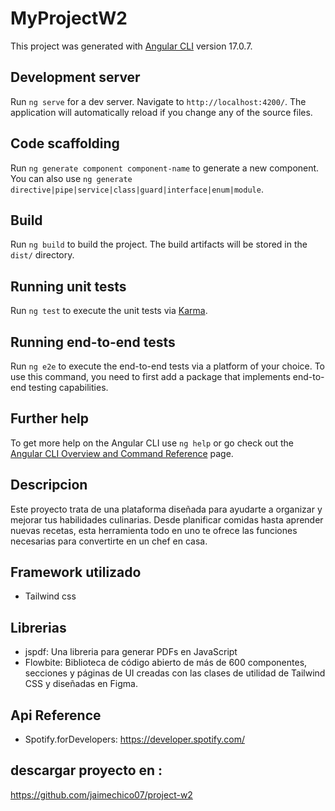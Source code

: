 # MyProjectW2

This project was generated with [Angular CLI](https://github.com/angular/angular-cli) version 17.0.7.

## Development server

Run `ng serve` for a dev server. Navigate to `http://localhost:4200/`. The application will automatically reload if you change any of the source files.

## Code scaffolding

Run `ng generate component component-name` to generate a new component. You can also use `ng generate directive|pipe|service|class|guard|interface|enum|module`.

## Build

Run `ng build` to build the project. The build artifacts will be stored in the `dist/` directory.

## Running unit tests

Run `ng test` to execute the unit tests via [Karma](https://karma-runner.github.io).

## Running end-to-end tests

Run `ng e2e` to execute the end-to-end tests via a platform of your choice. To use this command, you need to first add a package that implements end-to-end testing capabilities.

## Further help

To get more help on the Angular CLI use `ng help` or go check out the [Angular CLI Overview and Command Reference](https://angular.io/cli) page.

## Descripcion

Este proyecto trata de una plataforma diseñada para ayudarte a organizar y mejorar tus habilidades culinarias. Desde planificar comidas hasta aprender nuevas recetas, esta herramienta todo en uno te ofrece las funciones necesarias para convertirte en un chef en casa.

## Framework utilizado
- Tailwind css

## Librerias
- jspdf: Una libreria para generar PDFs en JavaScript
- Flowbite: Biblioteca de código abierto de más de 600 componentes, secciones y páginas de UI creadas con las clases de utilidad de Tailwind CSS y diseñadas en Figma.

## Api Reference
- Spotify.forDevelopers: https://developer.spotify.com/

## descargar proyecto en :

https://github.com/jaimechico07/project-w2 
